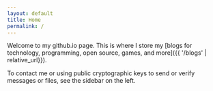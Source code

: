 ```yaml
---
layout: default
title: Home
permalink: /
---
```


Welcome to my github.io page. This is where I store my [blogs for technology,
programming, open source, games, and more]({{ '/blogs' | relative_url}}).

To contact me or using public cryptographic keys to send or verify messages or
files, see the sidebar on the left.
